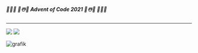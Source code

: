 ##### 🎄🎄🎄 🌟☃️🎅 Advent of Code 2021 🎅☃️🌟 🎄🎄🎄

***

![](https://img.shields.io/badge/stars%20⭐-5-yellow)
![](https://img.shields.io/badge/days%20completed-2-red)



![grafik](https://user-images.githubusercontent.com/79271009/144487809-b7eba08c-cab2-4e6f-80e2-1b0472f316ba.png)

